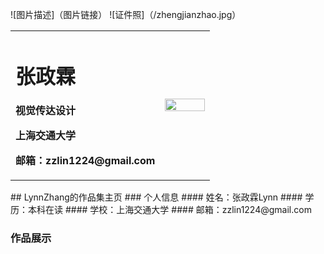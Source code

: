 ![图片描述]（图片链接）
![证件照]（/zhengjianzhao.jpg）
<table border="0">
  <tr>
    <td width="75%">
      <h1>张政霖</h1>
      <p><b>视觉传达设计</b></p>
      <p><b>上海交通大学</b></p>
      <p><b>邮箱：zzlin1224@gmail.com</b></p>
      </td>
    <td width="25%">
      <img src="/zhengjianzhao.jpg"width="100%">
   </td>
    </tr>
  </table>
## LynnZhang的作品集主页
### 个人信息
#### 姓名：张政霖Lynn
#### 学历：本科在读
#### 学校：上海交通大学
#### 邮箱：zzlin1224@gmail.com

### 作品展示
